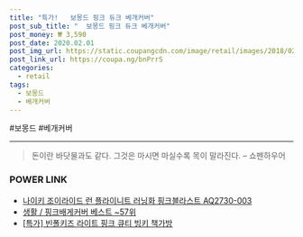```yaml
--- 
title: "특가!   보몽드 핑크 듀크 베개커버" 
post_sub_title: "  보몽드 핑크 듀크 베개커버" 
post_money: ₩ 3,590 
post_date: 2020.02.01 
post_img_url: https://static.coupangcdn.com/image/retail/images/2018/02/13/9/9/6aed781b-7ba6-4909-8443-c64ff3339bfe.jpg 
post_link_url: https://coupa.ng/bnPrrS 
categories: 
  - retail 
tags: 
  - 보몽드 
  - 베개커버 
--- 
```

  #보몽드 #베개커버 
<hr> 

> 돈이란 바닷물과도 같다. 그것은 마시면 마실수록 목이 말라진다. – 쇼펜하우어 


### POWER LINK

* <a href="https://blog.naver.com/fasyy4321/221784451888" target="_blank">나이키 조이라이드 런 플라이니트 러닝화 핑크블라스트 AQ2730-003</a>
* <a href="https://blog.naver.com/santokki14/221792178591" target="_blank">생활 / 핑크배게커버 베스트 ~57위</a>
* <a href="https://blog.naver.com/an0733/221791626989" target="_blank">[특가] 빈폴키즈 라이트 핑크 큐티 빙키 책가방</a>

